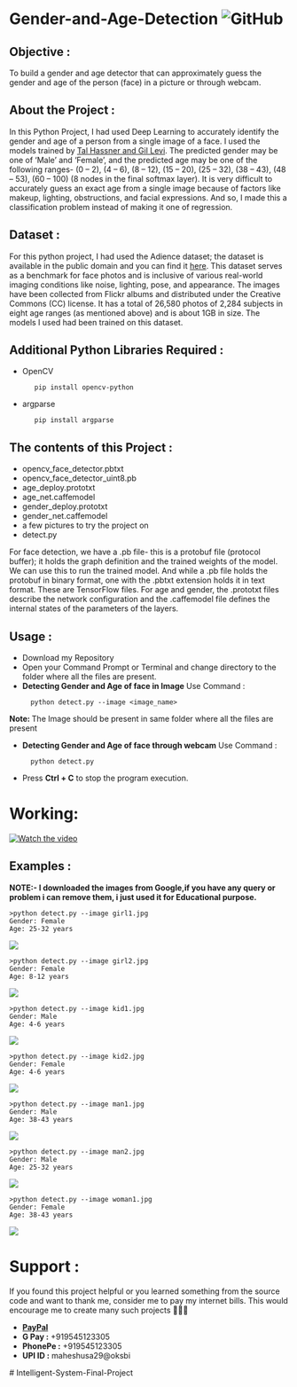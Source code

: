# Gender-and-Age-Detection   <img alt="GitHub" src="https://img.shields.io/github/license/smahesh29/Gender-and-Age-Detection">

<h2>Objective :</h2>
<p>To build a gender and age detector that can approximately guess the gender and age of the person (face) in a picture or through webcam.</p>

<h2>About the Project :</h2>
<p>In this Python Project, I had used Deep Learning to accurately identify the gender and age of a person from a single image of a face. I used the models trained by <a href="https://talhassner.github.io/home/projects/Adience/Adience-data.html">Tal Hassner and Gil Levi</a>. The predicted gender may be one of ‘Male’ and ‘Female’, and the predicted age may be one of the following ranges- (0 – 2), (4 – 6), (8 – 12), (15 – 20), (25 – 32), (38 – 43), (48 – 53), (60 – 100) (8 nodes in the final softmax layer). It is very difficult to accurately guess an exact age from a single image because of factors like makeup, lighting, obstructions, and facial expressions. And so, I made this a classification problem instead of making it one of regression.</p>

<h2>Dataset :</h2>
<p>For this python project, I had used the Adience dataset; the dataset is available in the public domain and you can find it <a href="https://www.kaggle.com/ttungl/adience-benchmark-gender-and-age-classification">here</a>. This dataset serves as a benchmark for face photos and is inclusive of various real-world imaging conditions like noise, lighting, pose, and appearance. The images have been collected from Flickr albums and distributed under the Creative Commons (CC) license. It has a total of 26,580 photos of 2,284 subjects in eight age ranges (as mentioned above) and is about 1GB in size. The models I used had been trained on this dataset.</p>

<h2>Additional Python Libraries Required :</h2>
<ul>
  <li>OpenCV</li>
  
       pip install opencv-python
</ul>
<ul>
 <li>argparse</li>
  
       pip install argparse
</ul>

<h2>The contents of this Project :</h2>
<ul>
  <li>opencv_face_detector.pbtxt</li>
  <li>opencv_face_detector_uint8.pb</li>
  <li>age_deploy.prototxt</li>
  <li>age_net.caffemodel</li>
  <li>gender_deploy.prototxt</li>
  <li>gender_net.caffemodel</li>
  <li>a few pictures to try the project on</li>
  <li>detect.py</li>
 </ul>
 <p>For face detection, we have a .pb file- this is a protobuf file (protocol buffer); it holds the graph definition and the trained weights of the model. We can use this to run the trained model. And while a .pb file holds the protobuf in binary format, one with the .pbtxt extension holds it in text format. These are TensorFlow files. For age and gender, the .prototxt files describe the network configuration and the .caffemodel file defines the internal states of the parameters of the layers.</p>
 
 <h2>Usage :</h2>
 <ul>
  <li>Download my Repository</li>
  <li>Open your Command Prompt or Terminal and change directory to the folder where all the files are present.</li>
  <li><b>Detecting Gender and Age of face in Image</b> Use Command :</li>
  
      python detect.py --image <image_name>
</ul>
  <p><b>Note: </b>The Image should be present in same folder where all the files are present</p> 
<ul>
  <li><b>Detecting Gender and Age of face through webcam</b> Use Command :</li>
  
      python detect.py
</ul>
<ul>
  <li>Press <b>Ctrl + C</b> to stop the program execution.</li>
</ul>

# Working:
[![Watch the video](https://img.youtube.com/vi/ReeccRD21EU/0.jpg)](https://youtu.be/ReeccRD21EU)

<h2>Examples :</h2>
<p><b>NOTE:- I downloaded the images from Google,if you have any query or problem i can remove them, i just used it for Educational purpose.</b></p>

    >python detect.py --image girl1.jpg
    Gender: Female
    Age: 25-32 years
    
<img src="Example/Detecting age and gender girl1.png">

    >python detect.py --image girl2.jpg
    Gender: Female
    Age: 8-12 years
    
<img src="Example/Detecting age and gender girl2.png">

    >python detect.py --image kid1.jpg
    Gender: Male
    Age: 4-6 years    
    
<img src="Example/Detecting age and gender kid1.png">

    >python detect.py --image kid2.jpg
    Gender: Female
    Age: 4-6 years  
    
<img src="Example/Detecting age and gender kid2.png">

    >python detect.py --image man1.jpg
    Gender: Male
    Age: 38-43 years
    
<img src="Example/Detecting age and gender man1.png">

    >python detect.py --image man2.jpg
    Gender: Male
    Age: 25-32 years
    
<img src="Example/Detecting age and gender man2.png">

    >python detect.py --image woman1.jpg
    Gender: Female
    Age: 38-43 years
    
<img src="Example/Detecting age and gender woman1.png">
    
# Support :
If you found this project helpful or you learned something from the source code and want to thank me, consider me to pay my internet bills. This would encourage me to create many such projects 👨🏻‍💻
<ul>
    <li><a href="https://www.paypal.me/smahesh29"><b>PayPal</b></a></li>
    <li><b>G Pay :</b> +919545123305</li>
    <li><b>PhonePe :</b> +919545123305</li>
    <li><b>UPI ID :</b> maheshusa29@oksbi</li>
</ul>           
# Intelligent-System-Final-Project
